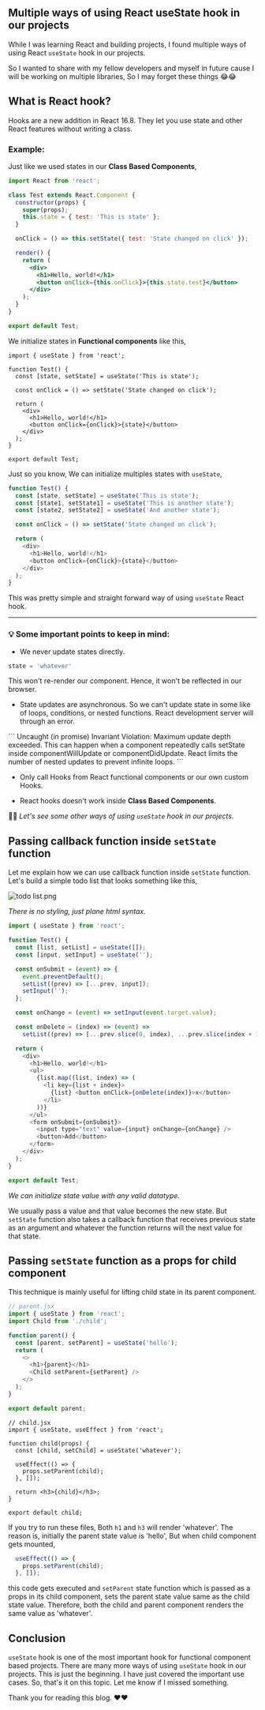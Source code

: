 ## Multiple ways of using React useState hook in our projects

While I was learning React and building projects, I found multiple ways of using React `useState` hook in our projects.

So I wanted to share with my fellow developers and myself in future cause I will be working on multiple libraries, So I may forget these things 😂😂

## What is React hook?
Hooks are a new addition in React 16.8. They let you use state and other React features without writing a class.

### Example: 

Just like we used states in our **Class Based Components**,
```jsx
import React from 'react';

class Test extends React.Component {
  constructor(props) {
    super(props);
    this.state = { test: 'This is state' };
  }

  onClick = () => this.setState({ test: 'State changed on click' });

  render() {
    return (
      <div>
        <h1>Hello, world!</h1>
        <button onClick={this.onClick}>{this.state.test}</button>
      </div>
    );
  }
}

export default Test;
```

We initialize states in **Functional components** like this,

```
import { useState } from 'react';

function Test() {
  const [state, setState] = useState('This is state');

  const onClick = () => setState('State changed on click');

  return (
    <div>
      <h1>Hello, world!</h1>
      <button onClick={onClick}>{state}</button>
    </div>
  );
}

export default Test;
```

Just so you know, We can initialize multiples states with `useState`,

```js
function Test() {
  const [state, setState] = useState('This is state');
  const [state1, setState1] = useState('This is another state');
  const [state2, setState2] = useState('And another state');

  const onClick = () => setState('State changed on click');

  return (
    <div>
      <h1>Hello, world!</h1>
      <button onClick={onClick}>{state}</button>
    </div>
  );
}
```
This was pretty simple and straight forward way of using `useState` React hook.

---

### 💡 Some important points to keep in mind:
- We never update states directly.
```js
state = 'whatever'
```
This won't re-render our component. Hence, it won't be reflected in our browser.

- State updates are asynchronous. So we can't update state in some like of loops, conditions, or nested functions. React development server will through an error.
<div>
```
Uncaught (in promise) Invariant Violation: Maximum update depth exceeded. This can happen when a component repeatedly calls setState inside componentWillUpdate or componentDidUpdate. React limits the number of nested updates to prevent infinite loops.
```
</div>

- Only call Hooks from React functional components or our own custom Hooks.

- React hooks doesn't work inside **Class Based Components**.

🥳🥳 *Let's see some other ways of using `useState` hook in our projects.*

## Passing callback function inside `setState` function

Let me explain how we can use callback function inside `setState` function. Let's build a simple todo list that looks something like this,

![todo list.png](https://cdn.hashnode.com/res/hashnode/image/upload/v1633072365877/OP5bvYfut.png)

*There is no styling, just plane html syntax.*

```javascript
import { useState } from 'react';

function Test() {
  const [list, setList] = useState([]);
  const [input, setInput] = useState('');

  const onSubmit = (event) => {
    event.preventDefault();
    setList((prev) => [...prev, input]);
    setInput('');
  };

  const onChange = (event) => setInput(event.target.value);

  const onDelete = (index) => (event) =>
    setList((prev) => [...prev.slice(0, index), ...prev.slice(index + 1)]);

  return (
    <div>
      <h1>Hello, world!</h1>
      <ul>
        {list.map((list, index) => (
          <li key={list + index}>
            {list} <button onClick={onDelete(index)}>x</button>
          </li>
        ))}
      </ul>
      <form onSubmit={onSubmit}>
        <input type="text" value={input} onChange={onChange} />
        <button>Add</button>
      </form>
    </div>
  );
}

export default Test;
```

*We can initialize state value with any valid datatype.*

We usually pass a value and that value becomes the new state. But `setState` function also takes a callback function that receives previous state as an argument and whatever the function returns will the next value for that state.

## Passing `setState` function as a props for child component
This technique is mainly useful for lifting child state in its parent component.

```javascript
// parent.jsx
import { useState } from 'react';
import Child from './child';

function parent() {
  const [parent, setParent] = useState('hello');
  return (
    <>
      <h1>{parent}</h1>
      <Child setParent={setParent} />
    </>
  );
}

export default parent;
```

```
// child.jsx
import { useState, useEffect } from 'react';

function child(props) {
  const [child, setChild] = useState('whatever');

  useEffect(() => {
    props.setParent(child);
  }, []);

  return <h3>{child}</h3>;
}

export default child;
```

If you try to run these files, Both `h1` and `h3` will render 'whatever'. The reason is, initially the parent state value is 'hello', But when child component gets mounted,

```javascript
  useEffect(() => {
    props.setParent(child);
  }, []);
```

this code gets executed and `setParent` state function which is passed as a props in its child component, sets the parent state value same as the child state value. Therefore, both the child and parent component renders the same value as 'whatever'.

## Conclusion 
`useState` hook is one of the most important hook for functional component based projects. There are many more ways of using `useState` hook in our projects. This is just the beginning. I have just covered the important use cases. So, that's it on this topic. Let me know if I missed something.

Thank you for reading this blog. ❤️❤️
